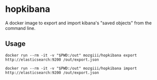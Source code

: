 # hopkibana

A docker image to export and import kibana's "saved objects" from the command line.

## Usage

```shell
docker run --rm -it -v "$PWD:/out" mozgiii/hopkibana export http://elasticsearch:9200 /out/export.json
```

```shell
docker run --rm -it -v "$PWD:/out" mozgiii/hopkibana import http://elasticsearch:9200 /out/export.json
```
